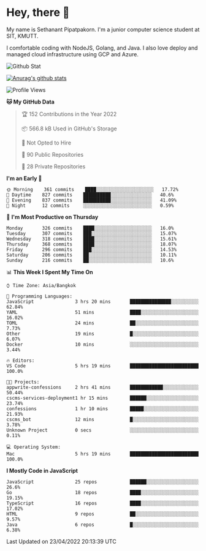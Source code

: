 # Hey, there 🙌
My name is Sethanant Pipatpakorn. I'm a junior computer science student at SIT, KMUTT.

I comfortable coding with NodeJS, Golang, and Java. I also love deploy and managed cloud infrastructure using GCP and Azure.

![Github Stat](https://github-profile-summary-cards.vercel.app/api/cards/profile-details?username=thetkpark&theme=dracula)

[![Anurag's github stats](https://github-readme-stats.vercel.app/api?username=thetkpark&count_private=true&show_icons=true&theme=tokyonight)](https://github.com/anuraghazra/github-readme-stats)

<!--START_SECTION:waka-->
![Profile Views](http://img.shields.io/badge/Profile%20Views-1-blue)

**🐱 My GitHub Data** 

> 🏆 152 Contributions in the Year 2022
 > 
> 📦 566.8 kB Used in GitHub's Storage 
 > 
> 🚫 Not Opted to Hire
 > 
> 📜 90 Public Repositories 
 > 
> 🔑 28 Private Repositories  
 > 
**I'm an Early 🐤** 

```text
🌞 Morning    361 commits    ████░░░░░░░░░░░░░░░░░░░░░   17.72% 
🌆 Daytime    827 commits    ██████████░░░░░░░░░░░░░░░   40.6% 
🌃 Evening    837 commits    ██████████░░░░░░░░░░░░░░░   41.09% 
🌙 Night      12 commits     ░░░░░░░░░░░░░░░░░░░░░░░░░   0.59%

```
📅 **I'm Most Productive on Thursday** 

```text
Monday       326 commits    ████░░░░░░░░░░░░░░░░░░░░░   16.0% 
Tuesday      307 commits    ███░░░░░░░░░░░░░░░░░░░░░░   15.07% 
Wednesday    318 commits    ████░░░░░░░░░░░░░░░░░░░░░   15.61% 
Thursday     368 commits    ████░░░░░░░░░░░░░░░░░░░░░   18.07% 
Friday       296 commits    ███░░░░░░░░░░░░░░░░░░░░░░   14.53% 
Saturday     206 commits    ██░░░░░░░░░░░░░░░░░░░░░░░   10.11% 
Sunday       216 commits    ██░░░░░░░░░░░░░░░░░░░░░░░   10.6%

```


📊 **This Week I Spent My Time On** 

```text
⌚︎ Time Zone: Asia/Bangkok

💬 Programming Languages: 
JavaScript               3 hrs 20 mins       ███████████████░░░░░░░░░░   62.84% 
YAML                     51 mins             ████░░░░░░░░░░░░░░░░░░░░░   16.02% 
TOML                     24 mins             ██░░░░░░░░░░░░░░░░░░░░░░░   7.73% 
Other                    19 mins             █░░░░░░░░░░░░░░░░░░░░░░░░   6.07% 
Docker                   10 mins             ░░░░░░░░░░░░░░░░░░░░░░░░░   3.44%

🔥 Editors: 
VS Code                  5 hrs 19 mins       █████████████████████████   100.0%

🐱‍💻 Projects: 
appwrite-confessions     2 hrs 41 mins       ████████████░░░░░░░░░░░░░   50.44% 
cscms-services-deployment1 hr 15 mins        ██████░░░░░░░░░░░░░░░░░░░   23.74% 
confessions              1 hr 10 mins        █████░░░░░░░░░░░░░░░░░░░░   21.93% 
cscms_bot                12 mins             █░░░░░░░░░░░░░░░░░░░░░░░░   3.78% 
Unknown Project          0 secs              ░░░░░░░░░░░░░░░░░░░░░░░░░   0.11%

💻 Operating System: 
Mac                      5 hrs 19 mins       █████████████████████████   100.0%

```

**I Mostly Code in JavaScript** 

```text
JavaScript               25 repos            ██████░░░░░░░░░░░░░░░░░░░   26.6% 
Go                       18 repos            ████░░░░░░░░░░░░░░░░░░░░░   19.15% 
TypeScript               16 repos            ████░░░░░░░░░░░░░░░░░░░░░   17.02% 
HTML                     9 repos             ██░░░░░░░░░░░░░░░░░░░░░░░   9.57% 
Java                     6 repos             █░░░░░░░░░░░░░░░░░░░░░░░░   6.38%

```



 Last Updated on 23/04/2022 20:13:39 UTC
<!--END_SECTION:waka-->
